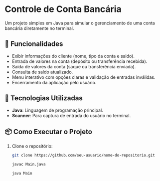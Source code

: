 # Controle de Conta Bancária  

Um projeto simples em Java para simular o gerenciamento de uma conta bancária diretamente no terminal.

## 🔨 Funcionalidades  
- Exibir informações do cliente (nome, tipo da conta e saldo).  
- Entrada de valores na conta (depósito ou transferência recebida).  
- Saída de valores da conta (saque ou transferência enviada).  
- Consulta de saldo atualizado.  
- Menu interativo com opções claras e validação de entradas inválidas.  
- Encerramento da aplicação pelo usuário.  

## 🚀 Tecnologias Utilizadas  
- **Java**: Linguagem de programação principal.  
- **Scanner**: Para captura de entrada do usuário no terminal.  

## 📦 Como Executar o Projeto  
1. Clone o repositório:  
   ```bash  
   git clone https://github.com/seu-usuario/nome-do-repositorio.git
   ```

   ```bash
   javac Main.java
   ```

   ```bash
   java Main
   ```

